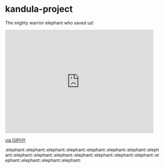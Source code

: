 # kandula-project
The mighty warrior elephant who saved us!
<iframe src="https://giphy.com/embed/yOMOCCYI0sEMw" width="480" height="335" frameBorder="0" class="giphy-embed" allowFullScreen></iframe><p><a href="https://giphy.com/gifs/clean-funny-elephant-yOMOCCYI0sEMw">via GIPHY</a></p>
:elephant::elephant::elephant::elephant::elephant::elephant::elephant::elephant::elephant::elephant::elephant::elephant::elephant::elephant::elephant::elephant::elephant::elephant::elephant:

